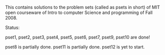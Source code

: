 This contains solutions to the problem sets (called as psets in short) of MIT open courseware of Intro to computer Science and programming of Fall 2008.

Status:

pset1, pset2, pset3, pset4, pset5, pset6, pset7, pset9, pset10 are done!

pset8 is partially done. 
pset11 is partially done. 
pset12 is yet to start. 
